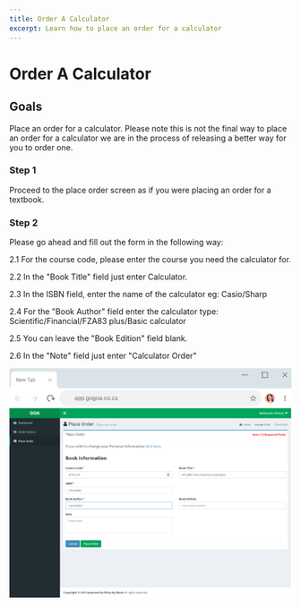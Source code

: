 ```yaml
---
title: Order A Calculator
excerpt: Learn how to place an order for a calculator
---
```

 
# Order A Calculator

## Goals

Place an order for a calculator. Please note this is not the final way to place an order for a calculator we are in the process of releasing a better way for you to order one. 


### Step 1

Proceed to the place order screen as if you were placing an order for a textbook. 

### Step 2

Please go ahead and fill out the form in the following way:

2.1 For the course code, please enter the course you need the calculator for.

2.2 In the "Book Title" field just enter Calculator.

2.3 In the ISBN field, enter the name of the calculator eg: Casio/Sharp

2.4 For the "Book Author" field enter the calculator type: Scientific/Financial/FZA83 plus/Basic calculator

2.5 You can leave the "Book Edition" field blank.

2.6 In the "Note" field just enter "Calculator Order"  

![order-calculator_step1](../uploads/order-calculator_step1.png)